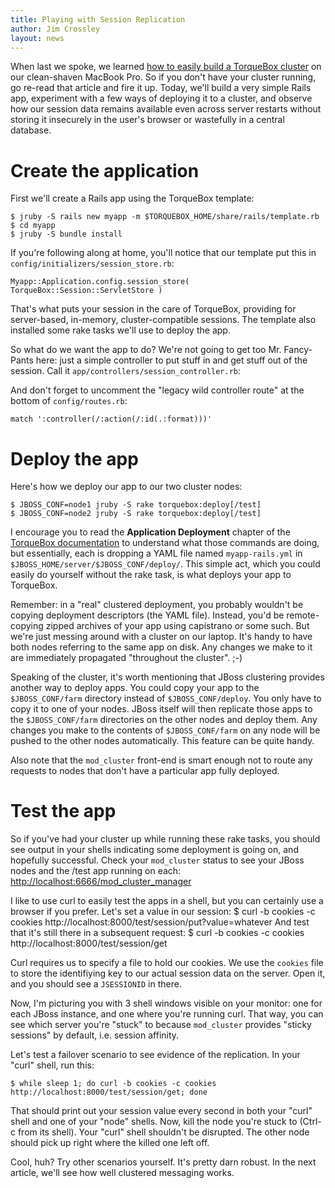 ```yaml
---
title: Playing with Session Replication
author: Jim Crossley
layout: news
---
```


When last we spoke, we learned
[how to easily build a TorqueBox cluster](/news/2011/01/04/clustering-torquebox/)
on our clean-shaven MacBook Pro.  So if you don't have your cluster
running, go re-read that article and fire it up.  Today, we'll build a
very simple Rails app, experiment with a few ways of deploying it to a
cluster, and observe how our session data remains available even
across server restarts without storing it insecurely in the user's
browser or wastefully in a central database.

# Create the application

First we'll create a Rails app using the TorqueBox template:

    $ jruby -S rails new myapp -m $TORQUEBOX_HOME/share/rails/template.rb
    $ cd myapp
    $ jruby -S bundle install

If you're following along at home, you'll notice that our template put
this in `config/initializers/session_store.rb`:

    Myapp::Application.config.session_store( TorqueBox::Session::ServletStore )

That's what puts your session in the care of TorqueBox, providing for
server-based, in-memory, cluster-compatible sessions.  The template
also installed some rake tasks we'll use to deploy the app.

So what do we want the app to do?  We're not going to get too
Mr. Fancy-Pants here: just a simple controller to put stuff in and get
stuff out of the session.  Call it
`app/controllers/session_controller.rb`:

<script src='https://gist.github.com/767345.js'></script>

And don't forget to uncomment the "legacy wild controller route" at
the bottom of `config/routes.rb`:

    match ':controller(/:action(/:id(.:format)))'

# Deploy the app

Here's how we deploy our app to our two cluster nodes:

    $ JBOSS_CONF=node1 jruby -S rake torquebox:deploy[/test]
    $ JBOSS_CONF=node2 jruby -S rake torquebox:deploy[/test]

I encourage you to read the **Application Deployment** chapter of the
[TorqueBox documentation](/documentation) to understand what those
commands are doing, but essentially, each is dropping a YAML file
named `myapp-rails.yml` in `$JBOSS_HOME/server/$JBOSS_CONF/deploy/`.
This simple act, which you could easily do yourself without the rake
task, is what deploys your app to TorqueBox.

Remember: in a "real" clustered deployment, you probably wouldn't be
copying deployment descriptors (the YAML file).  Instead, you'd be
remote-copying zipped archives of your app using capistrano or some
such.  But we're just messing around with a cluster on our laptop.
It's handy to have both nodes referring to the same app on disk.  Any
changes we make to it are immediately propagated "throughout the
cluster".  ;-)

Speaking of the cluster, it's worth mentioning that JBoss clustering
provides another way to deploy apps.  You could copy your app to the
`$JBOSS_CONF/farm` directory instead of `$JBOSS_CONF/deploy`.  You
only have to copy it to one of your nodes.  JBoss itself will then
replicate those apps to the `$JBOSS_CONF/farm` directories on the
other nodes and deploy them.  Any changes you make to the contents of
`$JBOSS_CONF/farm` on any node will be pushed to the other nodes
automatically.  This feature can be quite handy.

Also note that the `mod_cluster` front-end is smart enough not to
route any requests to nodes that don't have a particular app fully
deployed.

# Test the app

So if you've had your cluster up while running these rake tasks, you
should see output in your shells indicating some deployment is going
on, and hopefully successful.  Check your `mod_cluster` status to see
your JBoss nodes and the /test app running on each:
<http://localhost:6666/mod_cluster_manager>

I like to use curl to easily test the apps in a shell, but you can
certainly use a browser if you prefer.  Let's set a value in our
session:
    $ curl -b cookies -c cookies http://localhost:8000/test/session/put?value=whatever
And test that it's still there in a subsequent request:
    $ curl -b cookies -c cookies http://localhost:8000/test/session/get

Curl requires us to specify a file to hold our cookies.  We use the
`cookies` file to store the identifiying key to our actual session
data on the server.  Open it, and you should see a `JSESSIONID` in
there.

Now, I'm picturing you with 3 shell windows visible on your monitor:
one for each JBoss instance, and one where you're running curl.  That
way, you can see which server you're "stuck" to because `mod_cluster`
provides "sticky sessions" by default, i.e. session affinity.

Let's test a failover scenario to see evidence of the replication.  In
your "curl" shell, run this:

    $ while sleep 1; do curl -b cookies -c cookies http://localhost:8000/test/session/get; done

That should print out your session value every second in both your
"curl" shell and one of your "node" shells.  Now, kill the node you're
stuck to (Ctrl-c from its shell).  Your "curl" shell shouldn't be
disrupted.  The other node should pick up right where the killed one
left off.

Cool, huh?  Try other scenarios yourself.  It's pretty darn robust.
In the next article, we'll see how well clustered messaging works.
